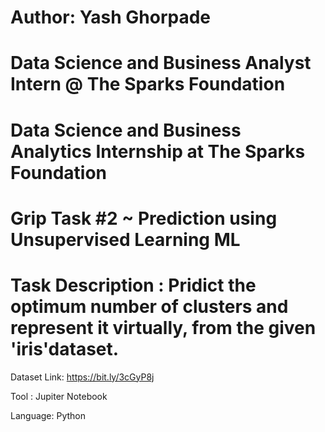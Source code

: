 # Author: Yash Ghorpade
# Data Science and Business Analyst Intern @ The Sparks Foundation
# Data Science and Business Analytics Internship at The Sparks Foundation
# Grip Task #2 ~ Prediction using Unsupervised Learning ML
# Task Description : Pridict the optimum number of clusters and represent it virtually, from the given 'iris'dataset.

Dataset Link: https://bit.ly/3cGyP8j

Tool : Jupiter Notebook

Language: Python
